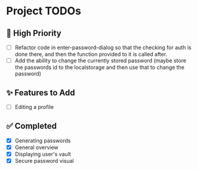 # Project TODOs

## 📌 High Priority

- [ ] Refactor code in enter-password-dialog so that the checking for auth is done there, and then the function provided to it is called after.
- [ ] Add the ability to change the currently stored password (maybe store the passwords id to the localstorage and then use that to change the password)

## ✨ Features to Add

- [ ] Editing a profile

## ✅ Completed

- [x] Generating passwords
- [x] General overview
- [x] Displaying user's vault
- [x] Secure password visual
